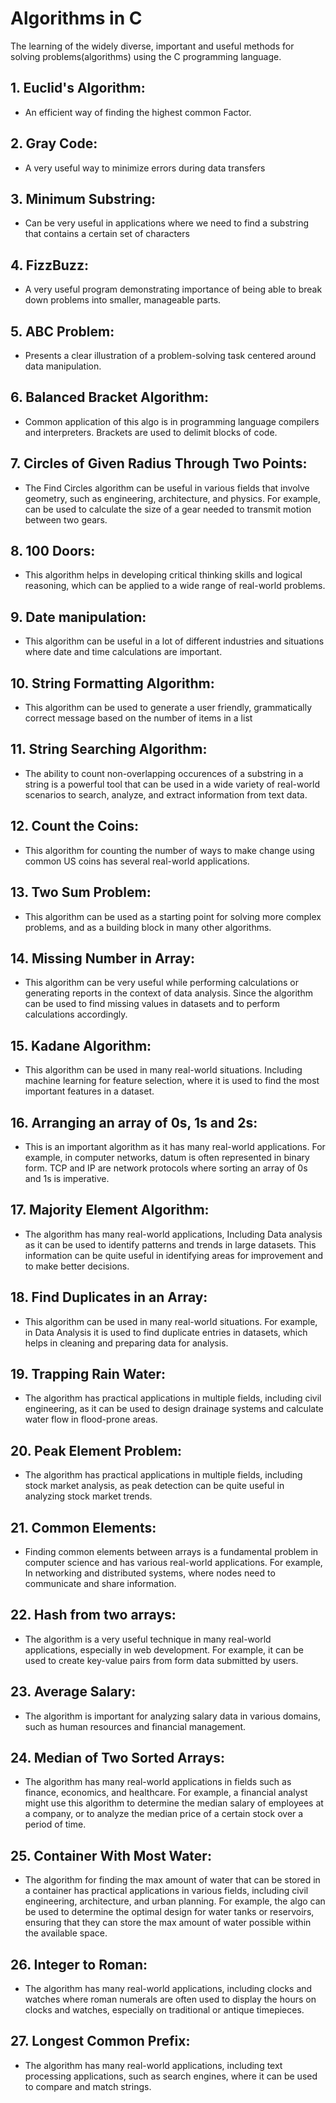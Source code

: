 # Algorithms in C
The learning of the widely diverse, important and useful methods for solving problems(algorithms)
using the C programming language.

## 1. Euclid's Algorithm:
* An efficient way of finding the highest common Factor.

## 2. Gray Code:
* A very useful way to minimize errors during data transfers

## 3. Minimum Substring:
* Can be very useful in applications where we need to find a substring that contains a certain set of characters

## 4. FizzBuzz:
* A very useful program demonstrating importance of being able to break down problems into smaller, manageable parts.

## 5. ABC Problem:
* Presents a clear illustration of a problem-solving task centered around data manipulation.

## 6. Balanced Bracket Algorithm:
* Common application of this algo is in programming language compilers and interpreters. Brackets are used to delimit blocks of code.

## 7. Circles of Given Radius Through Two Points:
* The Find Circles algorithm can be useful in various fields that involve geometry, such as engineering, architecture, and physics.
For example, can be used to calculate the size of a gear needed to transmit motion between two gears.

## 8. 100 Doors:
* This algorithm helps in developing critical thinking skills and logical reasoning, which can be applied to a wide range of real-world problems.

## 9. Date manipulation:
* This algorithm can be useful in a lot of different industries and situations where date and time calculations are important.

## 10. String Formatting Algorithm:
* This algorithm can be used to generate a user friendly, grammatically correct message based on the number of items in a list

## 11. String Searching Algorithm:
* The ability to count non-overlapping occurences of a substring in a string is a powerful tool that can be used in a wide variety of real-world scenarios to search, analyze, and extract information from text data.

## 12. Count the Coins:
* This algorithm for counting the number of ways to make change using common US coins has several real-world applications.

## 13. Two Sum Problem:
* This algorithm can be used as a starting point for solving more complex problems, and as a building block in many other algorithms.

## 14. Missing Number in Array:
* This algorithm can be very useful while performing calculations or generating reports in the context of data analysis. Since the algorithm can be used to find missing values in datasets and to perform calculations accordingly.

## 15. Kadane Algorithm:
* This algorithm can be used in many real-world situations. Including machine learning for feature selection, where it is used to find the most important features in a dataset.

## 16. Arranging an array of 0s, 1s and 2s:
* This is an important algorithm as it has many real-world applications. For example, in computer networks, datum is often represented in binary form. TCP and IP are network protocols where sorting an array of 0s and 1s is imperative.

## 17. Majority Element Algorithm:
* The algorithm has many real-world applications, Including Data analysis as it can be used to identify patterns and trends in large datasets. This information can be quite useful in identifying areas for improvement and to make better decisions.

## 18. Find Duplicates in an Array:
* This algorithm can be used in many real-world situations. For example, in Data Analysis it is used to find duplicate entries in datasets, which helps in cleaning and preparing data for analysis.

## 19. Trapping Rain Water:
* The algorithm has practical applications in multiple fields, including civil engineering, as it can be used to design drainage systems and calculate water flow in flood-prone areas.

## 20. Peak Element Problem:
* The algorithm has practical applications in multiple fields, including stock market analysis, as peak detection can be quite useful in analyzing stock market trends.

## 21. Common Elements:
* Finding common elements between arrays is a fundamental problem in computer science and has various real-world applications. For example, In networking and distributed systems, where nodes need to communicate and share information.

## 22. Hash from two arrays:
* The algorithm is a very useful technique in many real-world applications, especially in web development. For example, it can be used to create key-value pairs from form data submitted by users.

## 23. Average Salary:
* The algorithm is important for analyzing salary data in various domains, such as human resources and financial management.

## 24. Median of Two Sorted Arrays:
* The algorithm has many real-world applications in fields such as finance, economics, and healthcare. For example, a financial analyst might use this algorithm to determine the median salary of employees at a company, or to analyze the median price of a certain stock over a period of time.

## 25. Container With Most Water:
* The algorithm for finding the max amount of water that can be stored in a container has practical applications in various fields, including civil engineering, architecture, and urban planning. For example, the algo can be used to determine the optimal design for water tanks or reservoirs, ensuring that they can store the max amount of water possible within the available space.

## 26. Integer to Roman:
* The algorithm has many real-world applications, including clocks and watches where roman numerals are often used to display the hours on clocks and watches, especially on traditional or antique timepieces.

## 27. Longest Common Prefix:
* The algorithm has many real-world applications, including text processing applications, such as search engines, where it can be used to compare and match strings.
